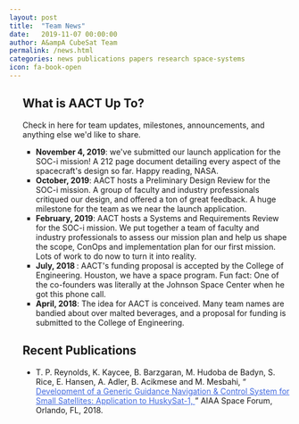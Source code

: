 ```yaml
---
layout: post
title:  "Team News"
date:   2019-11-07 00:00:00
author: A&ampA CubeSat Team
permalink: /news.html
categories: news publications papers research space-systems
icon: fa-book-open
---
```


<section class="wrapper style2">
  <ul style="list-style-type: none">
      <li><h2> What is AACT Up To?  </h2></li>
      <p> Check in here for team updates, milestones, announcements, and anything else we'd like to share.</p>
        <ul style="list-style-type: square">
           <li> <b>November 4, 2019</b>: we've submitted our launch application for the SOC-i mission! A 212 page document detailing every aspect of the spacecraft's design so far. Happy reading, NASA. </li>
           <li> <b>October, 2019</b>: AACT hosts a Preliminary Design Review for the SOC-i mission. A group of faculty and industry professionals critiqued our design, and offered a ton of great feedback. A huge milestone for the team as we near the launch application.</li>
           <li> <b>February, 2019</b>: AACT hosts a Systems and Requirements Review for the SOC-i mission. We put together a team of faculty and industry professionals to assess our mission plan and help us shape the scope, ConOps and implementation plan for our first mission. Lots of work to do now to turn it into reality.</li>
           <li> <b> July, 2018 </b>: AACT's funding proposal is accepted by the College of Engineering. Houston, we have a space program. Fun fact: One of the co-founders was literally at the Johnson Space Center when he got this phone call.</li>
           <li> <b> April, 2018</b>: The idea for AACT is conceived. Many team names are bandied about over malted beverages, and a proposal for funding is submitted to the College of Engineering. </li>
           <!-- <li> Pre-April 2018, years 2-1 BAACT. Does our department even do spacecraft engineering? Anybody? </li> -->
           <!-- <li> September 2016, the year 2 BAACT. Taylor & Charlie start at UW. </li> -->
        </ul>
  </ul>
</section>

<section class="wrapper style5">
	<ul style="list-style-type: none">
  		<li><h2> Recent Publications </h2></li>
  			<ul style="list-style-type: disc">
  				 <li> T. P. Reynolds, K. Kaycee, B. Barzgaran, M. Hudoba de Badyn, S. Rice, E. Hansen, A. Adler, B. Acikmese and M. Mesbahi, “<a style="color:#4169e1" href="https://arc.aiaa.org/doi/abs/10.2514/6.2018-5403"> Development of a Generic Guidance Navigation & Control System for Small Satellites: Application to HuskySat-1, </a>” AIAA Space Forum, Orlando, FL, 2018.</li>
  			</ul>
	</ul>
</section>

